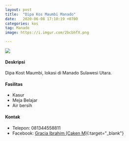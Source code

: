 ```yaml
---
layout: post
title:  "Dipa Kos Maumbi Manado"
date:   2020-06-08 17:10:19 +0700
categories: kos
tag: Manado
image: https://i.imgur.com/2bcbhfX.png

---
```

<div class="mb-4">
<image src="https://i.imgur.com/2bcbhfX.png" class="img-fluid" />
</div>

#### Deskripsi
Dipa Kost Maumbi, lokasi di Manado Sulawesi Utara.

#### Fasilitas
- Kasur
- Meja Belajar
- Air bersih

#### Kontak
- Telepon: 081344558811
- Facebook: [Gracia Ibrahim (Caken M)](https://www.facebook.com/gracia.ibrahim.9 "Gracia Ibrahim (Caken M)"){:target="_blank"}